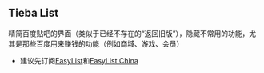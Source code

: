 ## Tieba List

精简百度贴吧的界面（类似于已经不存在的“返回旧版”），隐藏不常用的功能，尤其是那些百度用来赚钱的功能（例如商城、游戏、会员）

- 建议先订阅[EasyList](https://easylist-downloads.adblockplus.org/easylist.txt)和[EasyList China](https://easylist-downloads.adblockplus.org/easylistchina.txt)
